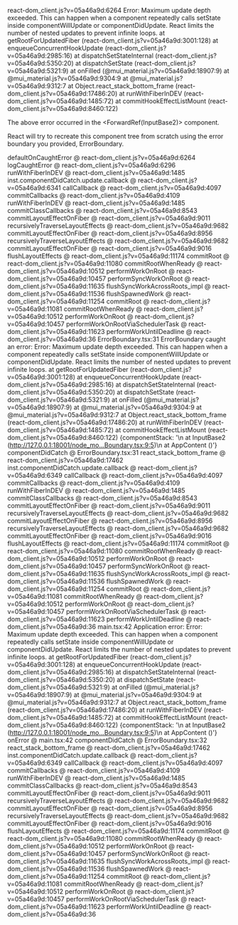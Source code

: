 react-dom_client.js?v=05a46a9d:6264 Error: Maximum update depth exceeded. This can happen when a component repeatedly calls setState inside componentWillUpdate or componentDidUpdate. React limits the number of nested updates to prevent infinite loops.
    at getRootForUpdatedFiber (react-dom_client.js?v=05a46a9d:3001:128)
    at enqueueConcurrentHookUpdate (react-dom_client.js?v=05a46a9d:2985:16)
    at dispatchSetStateInternal (react-dom_client.js?v=05a46a9d:5350:20)
    at dispatchSetState (react-dom_client.js?v=05a46a9d:5321:9)
    at onFilled (@mui_material.js?v=05a46a9d:18907:9)
    at @mui_material.js?v=05a46a9d:9304:9
    at @mui_material.js?v=05a46a9d:9312:7
    at Object.react_stack_bottom_frame (react-dom_client.js?v=05a46a9d:17486:20)
    at runWithFiberInDEV (react-dom_client.js?v=05a46a9d:1485:72)
    at commitHookEffectListMount (react-dom_client.js?v=05a46a9d:8460:122)

The above error occurred in the <ForwardRef(InputBase2)> component.

React will try to recreate this component tree from scratch using the error boundary you provided, ErrorBoundary.

defaultOnCaughtError @ react-dom_client.js?v=05a46a9d:6264
logCaughtError @ react-dom_client.js?v=05a46a9d:6296
runWithFiberInDEV @ react-dom_client.js?v=05a46a9d:1485
inst.componentDidCatch.update.callback @ react-dom_client.js?v=05a46a9d:6341
callCallback @ react-dom_client.js?v=05a46a9d:4097
commitCallbacks @ react-dom_client.js?v=05a46a9d:4109
runWithFiberInDEV @ react-dom_client.js?v=05a46a9d:1485
commitClassCallbacks @ react-dom_client.js?v=05a46a9d:8543
commitLayoutEffectOnFiber @ react-dom_client.js?v=05a46a9d:9011
recursivelyTraverseLayoutEffects @ react-dom_client.js?v=05a46a9d:9682
commitLayoutEffectOnFiber @ react-dom_client.js?v=05a46a9d:8956
recursivelyTraverseLayoutEffects @ react-dom_client.js?v=05a46a9d:9682
commitLayoutEffectOnFiber @ react-dom_client.js?v=05a46a9d:9016
flushLayoutEffects @ react-dom_client.js?v=05a46a9d:11174
commitRoot @ react-dom_client.js?v=05a46a9d:11080
commitRootWhenReady @ react-dom_client.js?v=05a46a9d:10512
performWorkOnRoot @ react-dom_client.js?v=05a46a9d:10457
performSyncWorkOnRoot @ react-dom_client.js?v=05a46a9d:11635
flushSyncWorkAcrossRoots_impl @ react-dom_client.js?v=05a46a9d:11536
flushSpawnedWork @ react-dom_client.js?v=05a46a9d:11254
commitRoot @ react-dom_client.js?v=05a46a9d:11081
commitRootWhenReady @ react-dom_client.js?v=05a46a9d:10512
performWorkOnRoot @ react-dom_client.js?v=05a46a9d:10457
performWorkOnRootViaSchedulerTask @ react-dom_client.js?v=05a46a9d:11623
performWorkUntilDeadline @ react-dom_client.js?v=05a46a9d:36
ErrorBoundary.tsx:31 ErrorBoundary caught an error: Error: Maximum update depth exceeded. This can happen when a component repeatedly calls setState inside componentWillUpdate or componentDidUpdate. React limits the number of nested updates to prevent infinite loops.
    at getRootForUpdatedFiber (react-dom_client.js?v=05a46a9d:3001:128)
    at enqueueConcurrentHookUpdate (react-dom_client.js?v=05a46a9d:2985:16)
    at dispatchSetStateInternal (react-dom_client.js?v=05a46a9d:5350:20)
    at dispatchSetState (react-dom_client.js?v=05a46a9d:5321:9)
    at onFilled (@mui_material.js?v=05a46a9d:18907:9)
    at @mui_material.js?v=05a46a9d:9304:9
    at @mui_material.js?v=05a46a9d:9312:7
    at Object.react_stack_bottom_frame (react-dom_client.js?v=05a46a9d:17486:20)
    at runWithFiberInDEV (react-dom_client.js?v=05a46a9d:1485:72)
    at commitHookEffectListMount (react-dom_client.js?v=05a46a9d:8460:122) {componentStack: '\n    at InputBase2 (http://127.0.0.1:18001/node_mo…Boundary.tsx:9:5)\n    at AppContent (<anonymous>)'}
componentDidCatch @ ErrorBoundary.tsx:31
react_stack_bottom_frame @ react-dom_client.js?v=05a46a9d:17462
inst.componentDidCatch.update.callback @ react-dom_client.js?v=05a46a9d:6349
callCallback @ react-dom_client.js?v=05a46a9d:4097
commitCallbacks @ react-dom_client.js?v=05a46a9d:4109
runWithFiberInDEV @ react-dom_client.js?v=05a46a9d:1485
commitClassCallbacks @ react-dom_client.js?v=05a46a9d:8543
commitLayoutEffectOnFiber @ react-dom_client.js?v=05a46a9d:9011
recursivelyTraverseLayoutEffects @ react-dom_client.js?v=05a46a9d:9682
commitLayoutEffectOnFiber @ react-dom_client.js?v=05a46a9d:8956
recursivelyTraverseLayoutEffects @ react-dom_client.js?v=05a46a9d:9682
commitLayoutEffectOnFiber @ react-dom_client.js?v=05a46a9d:9016
flushLayoutEffects @ react-dom_client.js?v=05a46a9d:11174
commitRoot @ react-dom_client.js?v=05a46a9d:11080
commitRootWhenReady @ react-dom_client.js?v=05a46a9d:10512
performWorkOnRoot @ react-dom_client.js?v=05a46a9d:10457
performSyncWorkOnRoot @ react-dom_client.js?v=05a46a9d:11635
flushSyncWorkAcrossRoots_impl @ react-dom_client.js?v=05a46a9d:11536
flushSpawnedWork @ react-dom_client.js?v=05a46a9d:11254
commitRoot @ react-dom_client.js?v=05a46a9d:11081
commitRootWhenReady @ react-dom_client.js?v=05a46a9d:10512
performWorkOnRoot @ react-dom_client.js?v=05a46a9d:10457
performWorkOnRootViaSchedulerTask @ react-dom_client.js?v=05a46a9d:11623
performWorkUntilDeadline @ react-dom_client.js?v=05a46a9d:36
main.tsx:42 Application error: Error: Maximum update depth exceeded. This can happen when a component repeatedly calls setState inside componentWillUpdate or componentDidUpdate. React limits the number of nested updates to prevent infinite loops.
    at getRootForUpdatedFiber (react-dom_client.js?v=05a46a9d:3001:128)
    at enqueueConcurrentHookUpdate (react-dom_client.js?v=05a46a9d:2985:16)
    at dispatchSetStateInternal (react-dom_client.js?v=05a46a9d:5350:20)
    at dispatchSetState (react-dom_client.js?v=05a46a9d:5321:9)
    at onFilled (@mui_material.js?v=05a46a9d:18907:9)
    at @mui_material.js?v=05a46a9d:9304:9
    at @mui_material.js?v=05a46a9d:9312:7
    at Object.react_stack_bottom_frame (react-dom_client.js?v=05a46a9d:17486:20)
    at runWithFiberInDEV (react-dom_client.js?v=05a46a9d:1485:72)
    at commitHookEffectListMount (react-dom_client.js?v=05a46a9d:8460:122) {componentStack: '\n    at InputBase2 (http://127.0.0.1:18001/node_mo…Boundary.tsx:9:5)\n    at AppContent (<anonymous>)'}
onError @ main.tsx:42
componentDidCatch @ ErrorBoundary.tsx:32
react_stack_bottom_frame @ react-dom_client.js?v=05a46a9d:17462
inst.componentDidCatch.update.callback @ react-dom_client.js?v=05a46a9d:6349
callCallback @ react-dom_client.js?v=05a46a9d:4097
commitCallbacks @ react-dom_client.js?v=05a46a9d:4109
runWithFiberInDEV @ react-dom_client.js?v=05a46a9d:1485
commitClassCallbacks @ react-dom_client.js?v=05a46a9d:8543
commitLayoutEffectOnFiber @ react-dom_client.js?v=05a46a9d:9011
recursivelyTraverseLayoutEffects @ react-dom_client.js?v=05a46a9d:9682
commitLayoutEffectOnFiber @ react-dom_client.js?v=05a46a9d:8956
recursivelyTraverseLayoutEffects @ react-dom_client.js?v=05a46a9d:9682
commitLayoutEffectOnFiber @ react-dom_client.js?v=05a46a9d:9016
flushLayoutEffects @ react-dom_client.js?v=05a46a9d:11174
commitRoot @ react-dom_client.js?v=05a46a9d:11080
commitRootWhenReady @ react-dom_client.js?v=05a46a9d:10512
performWorkOnRoot @ react-dom_client.js?v=05a46a9d:10457
performSyncWorkOnRoot @ react-dom_client.js?v=05a46a9d:11635
flushSyncWorkAcrossRoots_impl @ react-dom_client.js?v=05a46a9d:11536
flushSpawnedWork @ react-dom_client.js?v=05a46a9d:11254
commitRoot @ react-dom_client.js?v=05a46a9d:11081
commitRootWhenReady @ react-dom_client.js?v=05a46a9d:10512
performWorkOnRoot @ react-dom_client.js?v=05a46a9d:10457
performWorkOnRootViaSchedulerTask @ react-dom_client.js?v=05a46a9d:11623
performWorkUntilDeadline @ react-dom_client.js?v=05a46a9d:36
